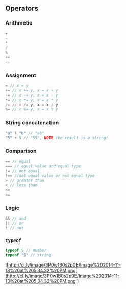 ## Operators

### Arithmetic

```javascript
+
-
*
/
%
++ 
--
```

### Assignment

```javascript
= // x = y
+= // x += y, x = x + y
-= // x -= y, x = x - y
*= // x *= y, x = x * y
/= // x /= y, x = x / y
%= // x %= y, x = x % y 
```

### String concatenation

```javascript
"a" + "b" // "ab"
"5" + 5 // "55", NOTE the result is a string!
```


### Comparison

```javascript
== // equal
=== // equal value and equal type
!= // not equal
!== //not equal value or not equal type
> // greater than
< // less than
<=
>=
```

### Logic

```javascript
&& // and
|| // or
! // not
```

### `typeof`

```javascript
typeof 5 // number
typeof "5" // string
```
![http://cl.ly/image/3P0w1B0s2p0E/Image%202014-11-13%20at%205.34.32%20PM.png](http://cl.ly/image/3P0w1B0s2p0E/Image%202014-11-13%20at%205.34.32%20PM.png )

